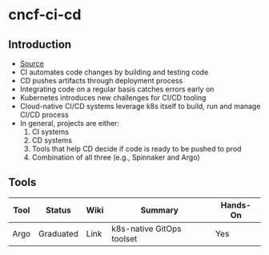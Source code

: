 # cncf-ci-cd

## Introduction

- [Source](https://landscape.cncf.io/card-mode?category=continuous-integration-delivery)
- CI automates code changes by building and testing code
- CD pushes artifacts through deployment process
- Integrating code on a regular basis catches errors early on 
- Kubernetes introduces new challenges for CI/CD tooling
- Cloud-native CI/CD systems leverage k8s itself to build, run and manage CI/CD process
- In general, projects are either:
  1. CI systems
  2. CD systems
  3. Tools that help CD decide if code is ready to be pushed to prod
  4. Combination of all three (e.g., Spinnaker and Argo)

## Tools

| Tool | Status | Wiki | Summary | Hands-On |
|------|--------|------|---------|----------|
| Argo | Graduated | Link | k8s-native GitOps toolset | Yes |
